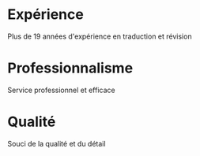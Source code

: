 # Expérience
Plus de 19 années d'expérience en traduction et révision

# Professionnalisme

Service professionnel et efficace

# Qualité

Souci de la qualité et du détail
